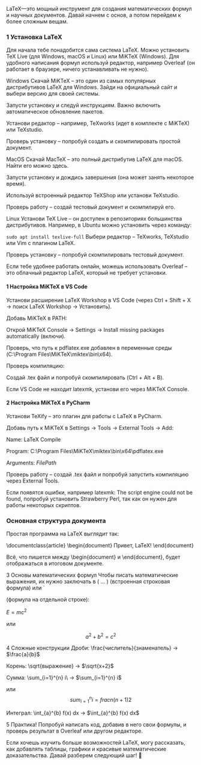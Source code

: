 LaTeX—это мощный инструмент для создания математических формул и научных документов. Давай начнем с основ, а потом перейдем к более сложным вещам.

### 1 Установка LaTeX
Для начала тебе понадобится сама система LaTeX. Можно установить TeX Live (для Windows, macOS и Linux) или MiKTeX (Windows). Для удобного написания формул используй редактор, например Overleaf (он работает в браузере, ничего устанавливать не нужно).

Windows
Скачай MiKTeX – это один из самых популярных дистрибутивов LaTeX для Windows. Зайди на официальный сайт и выбери версию для своей системы.

Запусти установку и следуй инструкциям. Важно включить автоматическое обновление пакетов.

Установи редактор – например, TeXworks (идет в комплекте с MiKTeX) или TeXstudio.

Проверь установку – попробуй создать и скомпилировать простой документ.

MacOS
Скачай MacTeX – это полный дистрибутив LaTeX для macOS. Найти его можно здесь.

Запусти установку и дождись завершения (она может занять некоторое время).

Используй встроенный редактор TeXShop или установи TeXstudio.

Проверь работу – создай тестовый документ и скомпилируй его.

Linux
Установи TeX Live – он доступен в репозиториях большинства дистрибутивов. Например, в Ubuntu можно установить через команду:

`sudo apt install texlive-full`
Выбери редактор – TeXworks, TeXstudio или Vim с плагином LaTeX.

Проверь установку – попробуй скомпилировать тестовый документ.

Если тебе удобнее работать онлайн, можешь использовать Overleaf – это облачный редактор LaTeX, который не требует установки.

#### 1 Настройка MiKTeX в VS Code
Установи расширение LaTeX Workshop в VS Code (через Ctrl + Shift + X → поиск LaTeX Workshop → Установить).

Добавь MiKTeX в PATH:

Открой MiKTeX Console → Settings → Install missing packages automatically (включи).

Проверь, что путь к pdflatex.exe добавлен в переменные среды (C:\Program Files\MiKTeX\miktex\bin\x64).

Проверь компиляцию:

Создай .tex файл и попробуй скомпилировать (Ctrl + Alt + B).

Если VS Code не находит latexmk, установи его через MiKTeX Console.

#### 2 Настройка MiKTeX в PyCharm
Установи TeXify – это плагин для работы с LaTeX в PyCharm.

Добавь путь к MiKTeX в Settings → Tools → External Tools → Add:

Name: LaTeX Compile

Program: C:\Program Files\MiKTeX\miktex\bin\x64\pdflatex.exe

Arguments: $FilePath$

Проверь работу – создай .tex файл и попробуй запустить компиляцию через External Tools.

Если появятся ошибки, например latexmk: The script engine could not be found, попробуй установить Strawberry Perl, так как он нужен для работы некоторых скриптов.

### Основная структура документа
Простая программа на LaTeX выглядит так:

\documentclass{article}
\begin{document}
    Привет, LaTeX!
\end{document}

Всё, что пишется между \begin{document} и \end{document}, будет отображаться в итоговом документе.

3 Основы математических формул
Чтобы писать математические выражения, их нужно заключать в \( ... \) (встроенная строковая формула) или `

 (формула на отдельной строке):

$E = mc^2$

или

$$
a^2 + b^2 = c^2
$$

4 Сложные конструкции
Дроби: \frac{числитель}{знаменатель} → $\frac{a}{b}$

Корень: \sqrt{выражение} → $\sqrt{x+2}\$

Сумма: \sum_{i=1}^{n} i\ → $\sum_{i=1}^{n} i\$

или
$$
sum_{i=1}^{n} i = frac{n(n+1)}{2}
$$

Интеграл: \int_{a}^{b} f(x) dx → $\int_{a}^{b} f(x) dx\$

5 Практика!
Попробуй написать код, добавив в него свои формулы, и проверь результат в Overleaf или другом редакторе.

Если хочешь изучить больше возможностей LaTeX, могу рассказать, как добавлять таблицы, графики и красивые математические доказательства. Давай разберем следующий шаг! 🚀
